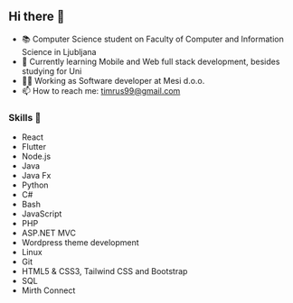 ## Hi there 👋
- 📚 Computer Science student on Faculty of Computer and Information Science in Ljubljana
- 🌱 Currently learning Mobile and Web full stack development, besides studying for Uni
- 👷‍♂️ Working as Software developer at Mesi d.o.o.
- 📫 How to reach me: timrus99@gmail.com

### Skills 🚀
- React
- Flutter
- Node.js
- Java
- Java Fx
- Python
- C#
- Bash
- JavaScript
- PHP
- ASP.NET MVC
- Wordpress theme development
- Linux
- Git
- HTML5 & CSS3, Tailwind CSS and Bootstrap
- SQL
- Mirth Connect



<!--
**tGitm/tGitm** is a ✨ _special_ ✨ repository because its `README.md` (this file) appears on your GitHub profile.

Here are some ideas to get you started:

- 🔭 I’m currently working on ...
- 🌱 I’m currently learning ...
- 👯 I’m looking to collaborate on ...
- 🤔 I’m looking for help with ...
- 💬 Ask me about ...
- 📫 How to reach me: ...
- 😄 Pronouns: ...
- ⚡ Fun fact: ...
-->
